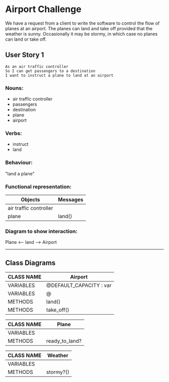 # Airport Challenge
We have a request from a client to write the software to control the flow of planes at an airport. The planes can land and take off provided that the weather is sunny. Occasionally it may be stormy, in which case no planes can land or take off. 

## User Story 1
```
As an air traffic controller 
So I can get passengers to a destination 
I want to instruct a plane to land at an airport
```

### Nouns:
- air traffic controller
- passengers
- destination
- plane
- airport

### Verbs:
- instruct
- land

### Behaviour:
"land a plane"

### Functional representation:

|         Objects        | Messages |
|------------------------|----------|
| air traffic controller |          |
| plane                  | land()   |

### Diagram to show interaction:
Plane <-- land --> Airport

----------------------------------------

## Class Diagrams
| CLASS NAME | Airport                 | 
|------------|-------------------------|  
| VARIABLES  | @DEFAULT_CAPACITY : var |
| VARIABLES  | @                       |
| METHODS    | land()                  |
| METHODS    | take_off()              |

| CLASS NAME | Plane           | 
|------------|-----------------|  
| VARIABLES  |                 |
| METHODS    | ready_to_land?  |

| CLASS NAME | Weather   | 
|------------|-----------|  
| VARIABLES  |           |
| METHODS    | stormy?() | 
